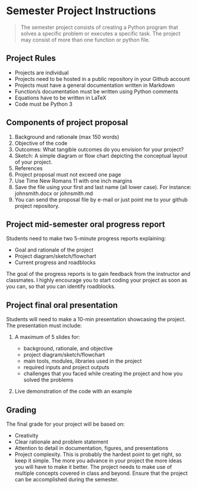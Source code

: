 # Semester Project Instructions
>The semester project consists of creating a Python program that solves a specific problem or executes a specific task. The project may consist of more than one function or python file.

## Project Rules
* Projects are individual
* Projects need to be hosted in a public repository in your Github account
* Projects must have a general documentation written in Markdown
* Function/s documentation must be written using Python comments
* Equations have to be written in LaTeX
* Code must be Python 3

## Components of project proposal
1. Background and rationale (max 150 words)
2. Objective of the code
3. Outcomes: What tangible outcomes do you envision for your project?
3. Sketch: A simple diagram or flow chart depicting the conceptual layout of your project.
4. References
5. Project proposal must not exceed one page
6. Use Time New Romans 11 with one inch margins
7. Save the file using your first and last name (all lower case). For instance: johnsmith.docx or johnsmith.md
8. You can send the proposal file by e-mail or just point me to your github project repository.

## Project mid-semester oral progress report

Students need to make two 5-minute progress reports explaining:

* Goal and rationale of the project
* Project diagram/sketch/flowchart
* Current progress and roadblocks

The goal of the progress reports is to gain feedback from the instructor and classmates.
I highly encourage you to start coding your project as soon as you can, so that you can identify roadblocks.


## Project final oral presentation

Students will need to make a 10-min presentation showcasing the project. 
The presentation must include:

1. A maximum of 5 slides for:
    * background, rationale, and objective
    * project diagram/sketch/flowchart
    * main tools, modules, libraries used in the project
    * required inputs and project outputs
    * challenges that you faced while creating the project and how you solved the problems
    
2. Live demonstration of the code with an example 

## Grading

The final grade for your project will be based on:

* Creativity
* Clear rationale and problem statement
* Attention to detail in documentation, figures, and presentations
* Project complexity. This is probably the hardest point to get right, so keep it simple. The more you advance in your project the more ideas you will have to make it better. The project needs to make use of multiple concepts covered in class and beyond. Ensure that the project can be accomplished during the semester.
